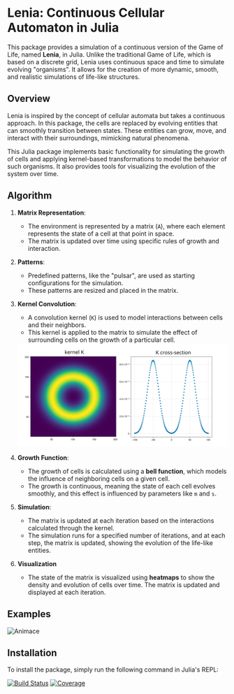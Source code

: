 # Lenia: Continuous Cellular Automaton in Julia

This package provides a simulation of a continuous version of the Game of Life, named **Lenia**, in Julia. Unlike the traditional Game of Life, which is based on a discrete grid, Lenia uses continuous space and time to simulate evolving "organisms". It allows for the creation of more dynamic, smooth, and realistic simulations of life-like structures. 

## Overview

Lenia is inspired by the concept of cellular automata but takes a continuous approach. In this package, the cells are replaced by evolving entities that can smoothly transition between states. These entities can grow, move, and interact with their surroundings, mimicking natural phenomena.

This Julia package implements basic functionality for simulating the growth of cells and applying kernel-based transformations to model the behavior of such organisms. It also provides tools for visualizing the evolution of the system over time.

## Algorithm

1. **Matrix Representation**:
   - The environment is represented by a matrix (`A`), where each element represents the state of a cell at that point in space.
   - The matrix is updated over time using specific rules of growth and interaction.

2. **Patterns**:
   - Predefined patterns, like the "pulsar", are used as starting configurations for the simulation.
   - These patterns are resized and placed in the matrix.

3. **Kernel Convolution**:
   - A convolution kernel (`K`) is used to model interactions between cells and their neighbors.
   - This kernel is applied to the matrix to simulate the effect of surrounding cells on the growth of a particular cell.
   <img src="images/kernel.png" alt="kernel" width="900">

4. **Growth Function**:
   - The growth of cells is calculated using a **bell function**, which models the influence of neighboring cells on a given cell.
   - The growth is continuous, meaning the state of each cell evolves smoothly, and this effect is influenced by parameters like `m` and `s`.

5. **Simulation**:
   - The matrix is updated at each iteration based on the interactions calculated through the kernel.
   - The simulation runs for a specified number of iterations, and at each step, the matrix is updated, showing the evolution of the life-like entities.

6. **Visualization**
    - The state of the matrix is visualized using **heatmaps** to show the density and evolution of cells over time. The matrix is updated and displayed at each iteration.

## Examples
![Animace](images/example_pulsar.gif)

## Installation

To install the package, simply run the following command in Julia's REPL:


















[![Build Status](https://github.com/jindrzuz/GameOfLife.jl/actions/workflows/CI.yml/badge.svg?branch=main)](https://github.com/jindrzuz/GameOfLife.jl/actions/workflows/CI.yml?query=branch%3Amain)
[![Coverage](https://codecov.io/gh/jindrzuz/GameOfLife.jl/branch/main/graph/badge.svg)](https://codecov.io/gh/jindrzuz/GameOfLife.jl)

